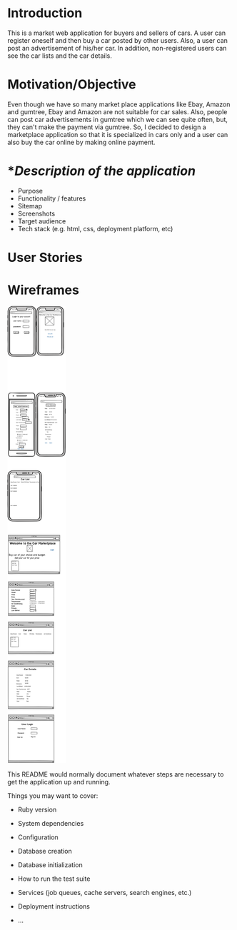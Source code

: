 # **Introduction**
This is a market web application for buyers and sellers of cars. A user can register oneself and then buy a car posted by other users. Also, a user can post an advertisement of his/her car. In addition, non-registered users can see the car lists and the car details.

# **Motivation/Objective**
Even though we have so many market place applications like Ebay, Amazon and gumtree, Ebay and Amazon are not suitable for car sales. Also, people can post car advertisements in gumtree which we can see quite often, but, they can't make the payment via gumtree. So, I decided to design a marketplace application so that it is specialized in cars only and a user can also buy the car online by making online payment.

# **Description of the application*
- Purpose
- Functionality / features
- Sitemap
- Screenshots
- Target audience
- Tech stack (e.g. html, css, deployment platform, etc)

# **User Stories**

# **Wireframes**
![wireframe](app/assets/images/mpwires.png)


This README would normally document whatever steps are necessary to get the
application up and running.

Things you may want to cover:

* Ruby version

* System dependencies

* Configuration

* Database creation

* Database initialization

* How to run the test suite

* Services (job queues, cache servers, search engines, etc.)

* Deployment instructions

* ...
